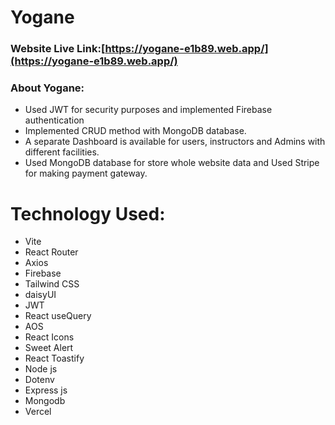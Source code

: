 # Yogane

### Website Live Link:[https://yogane-e1b89.web.app/](https://yogane-e1b89.web.app/)


### About Yogane:
- Used JWT for security purposes and implemented Firebase authentication
- Implemented CRUD method with MongoDB database.
- A separate Dashboard is available for users, instructors and Admins with different facilities.
- Used MongoDB database for store whole website data and Used Stripe for making payment gateway.


# Technology Used:
- Vite
- React Router
- Axios
- Firebase
- Tailwind CSS
- daisyUI
- JWT
- React useQuery
- AOS
- React Icons
- Sweet Alert
- React Toastify
- Node js
- Dotenv
- Express js
- Mongodb
- Vercel